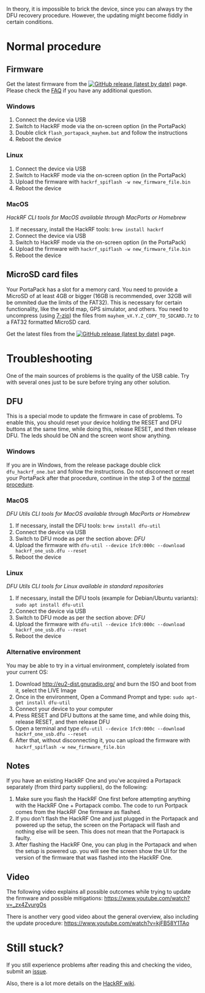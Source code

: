 In theory, it is impossible to brick the device, since you can always try the DFU recovery procedure. However, the updating might become fiddly in certain conditions.

# Normal procedure

## Firmware

Get the latest firmware from the [![GitHub release (latest by date)](https://img.shields.io/github/v/release/eried/portapack-mayhem?label=Releases&style=social)](https://github.com/eried/portapack-mayhem/releases/latest) page. Please check the [FAQ](https://github.com/eried/portapack-mayhem#frequently-asked-questions) if you have any additional question.

### Windows

1. Connect the device via USB
2. Switch to HackRF mode via the on-screen option (in the PortaPack)
3. Double click `flash_portapack_mayhem.bat` and follow the instructions
4. Reboot the device

### Linux

1. Connect the device via USB
2. Switch to HackRF mode via the on-screen option (in the PortaPack)
3. Upload the firmware with `hackrf_spiflash -w new_firmware_file.bin` 
4. Reboot the device

### MacOS

_HackRF CLI tools for MacOS available through MacPorts or Homebrew_

1. If necessary, install the HackRF tools: `brew install hackrf`
2. Connect the device via USB
3. Switch to HackRF mode via the on-screen option (in the PortaPack)
4. Upload the firmware with `hackrf_spiflash -w new_firmware_file.bin` 
5. Reboot the device

## MicroSD card files

Your PortaPack has a slot for a memory card. You need to provide a MicroSD of at least 4GB or bigger (16GB is recommended, over 32GB will be ommited due the limits of the FAT32). This is necessary for certain functionality, like the world map, GPS simulator, and others. You need to uncompress (using [7-zip](https://www.7-zip.org/download.html)) the files from `mayhem_vX.Y.Z_COPY_TO_SDCARD.7z` to a FAT32 formatted MicroSD card. 

Get the latest files from the [![GitHub release (latest by date)](https://img.shields.io/github/v/release/eried/portapack-mayhem?label=Releases&style=social)](https://github.com/eried/portapack-mayhem/releases/latest) page. 

# Troubleshooting

One of the main sources of problems is the quality of the USB cable. Try with several ones just to be sure before trying any other solution.

## DFU

This is a special mode to update the firmware in case of problems. To enable this, you should reset your device holding the RESET and DFU buttons at the same time, while doing this, release RESET, and then release DFU. The leds should be ON and the screen wont show anything.

### Windows
If you are in Windows, from the release package double click `dfu_hackrf_one.bat` and follow the instructions. Do not disconnect or reset your PortaPack after that procedure, continue in the step 3 of the [normal procedure](Update-firmware#normal-procedure).

### MacOS
_DFU Utils CLI tools for MacOS available through MacPorts or Homebrew_

1. If necessary, install the DFU tools: `brew install dfu-util`
2. Connect the device via USB
3. Switch to DFU mode as per the section above: *DFU*
4. Upload the firmware with `dfu-util --device 1fc9:000c --download hackrf_one_usb.dfu --reset` 
5. Reboot the device

### Linux
_DFU Utils CLI tools for Linux available in standard repositories_

1. If necessary, install the DFU tools (example for Debian/Ubuntu variants): `sudo apt install dfu-util`
2. Connect the device via USB
3. Switch to DFU mode as per the section above: *DFU*
4. Upload the firmware with `dfu-util --device 1fc9:000c --download hackrf_one_usb.dfu --reset` 
5. Reboot the device

### Alternative environment

You may be able to try in a virtual environment, completely isolated from your current OS:
1. Download http://eu2-dist.gnuradio.org/ and burn the ISO and boot from it, select the LIVE Image
2. Once in the environment, Open a Command Prompt and type: `sudo apt-get install dfu-util`
3. Connect your device to your computer
4. Press RESET and DFU buttons at the same time, and while doing this, release RESET, and then release DFU
5. Open a terminal and type `dfu-util --device 1fc9:000c --download hackrf_one_usb.dfu --reset`
6. After that, without disconnecting it, you can upload the firmware with `hackrf_spiflash -w new_firmware_file.bin`

## Notes

If you have an existing HackRF One and you've acquired a Portapack separately (from third party suppliers), do the following:
1. Make sure you flash the HackRF One first before attempting anything with the HackRF One + Portapack combo. The code to run Portpack comes from the HackRF One firmware as flashed. 
2. If you don't flash the HackRF One and just plugged in the Portapack and powered up the setup, the screen on the Portapack will flash and nothing else will be seen. This does not mean that the Portapack is faulty.
3. After flashing the HackRF One, you can plug in the Portapack and when the setup is powered up. you will see the screen show the UI for the version of the firmware that was flashed into the HackRF One. 

## Video
The following video explains all possible outcomes while trying to update the firmware and possible mitigations:
https://www.youtube.com/watch?v=_zx4ZvurgOs

There is another very good video about the general overview, also including the update procedure:
https://www.youtube.com/watch?v=kjFB58Y1TAo

# Still stuck?
If you still experience problems after reading this and checking the video, submit an [issue](https://github.com/eried/portapack-havoc/issues/new?assignees=&labels=&template=problem-upgrading-the-firmware.md&title=Problem+upgrading+the+firmware).

Also, there is a lot more details on the [HackRF wiki](https://github.com/mossmann/hackrf/wiki/Updating-Firmware).